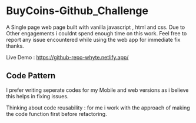 # BuyCoins-Github_Challenge

A Single page web page built with vanilla javascript , html and css.
Due to Other engagements i couldnt spend enough time on this work. Feel free to report any issue encountered while using the web app for immediate fix thanks.

Live Demo : https://github-repo-whyte.netlify.app/

## Code Pattern

I prefer writing seperate codes for my Mobile and web versions as i believe this helps in fixing issues.

Thinking about code reusability : for me i work with the approach of making the code function first before refactoring.
